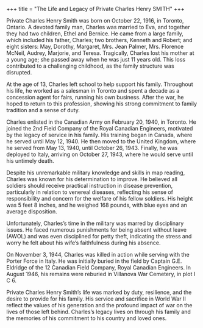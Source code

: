 +++
title = "The Life and Legacy of Private Charles Henry SMITH"
+++


Private Charles Henry Smith was born on October 22, 1916, in Toronto, Ontario. A devoted family man, Charles was married to Eva, and together they had two children, Ethel and Bernice. He came from a large family, which included his father, Charles; two brothers, Kenneth and Robert; and eight sisters: May, Dorothy, Margaret, Mrs. Jean Palmer, Mrs. Florence McNeil, Audrey, Marjorie, and Teresa. Tragically, Charles lost his mother at a young age; she passed away when he was just 11 years old. This loss contributed to a challenging childhood, as the family structure was disrupted.

At the age of 13, Charles left school to help support his family. Throughout his life, he worked as a salesman in Toronto and spent a decade as a concession agent for fairs, running his own business. After the war, he hoped to return to this profession, showing his strong commitment to family tradition and a sense of duty.

Charles enlisted in the Canadian Army on February 20, 1940, in Toronto. He joined the 2nd Field Company of the Royal Canadian Engineers, motivated by the legacy of service in his family. His training began in Canada, where he served until May 12, 1940. He then moved to the United Kingdom, where he served from May 13, 1940, until October 26, 1943. Finally, he was deployed to Italy, arriving on October 27, 1943, where he would serve until his untimely death.

Despite his unremarkable military knowledge and skills in map reading, Charles was known for his determination to improve. He believed all soldiers should receive practical instruction in disease prevention, particularly in relation to venereal diseases, reflecting his sense of responsibility and concern for the welfare of his fellow soldiers. His height was 5 feet 8 inches, and he weighed 168 pounds, with blue eyes and an average disposition.

Unfortunately, Charles’s time in the military was marred by disciplinary issues. He faced numerous punishments for being absent without leave (AWOL) and was even disciplined for petty theft, indicating the stress and worry he felt about his wife’s faithfulness during his absence.

On November 3, 1944, Charles was killed in action while serving with the Porter Force in Italy. He was initially buried in the field by Captain G.E. Eldridge of the 12 Canadian Field Company, Royal Canadian Engineers. In August 1946, his remains were reburied in Villanova War Cemetery, in plot I C 6.

Private Charles Henry Smith’s life was marked by duty, resilience, and the desire to provide for his family. His service and sacrifice in World War II reflect the values of his generation and the profound impact of war on the lives of those left behind. Charles’s legacy lives on through his family and the memories of his commitment to his country and loved ones.
